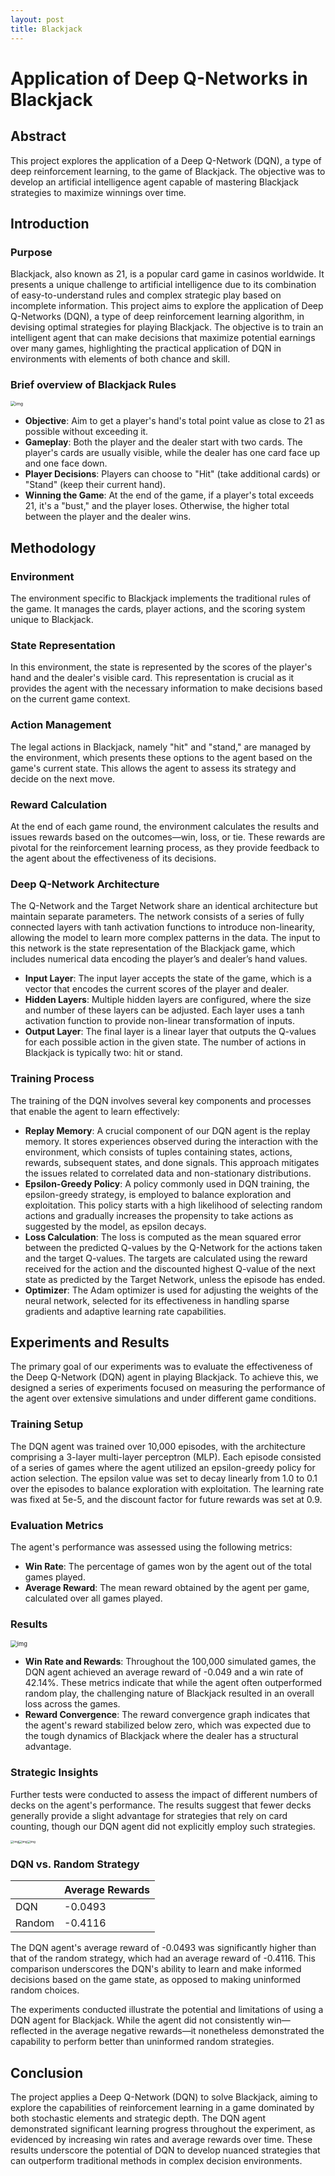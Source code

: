```yaml
---
layout: post
title: Blackjack
---
```


# Application of Deep Q-Networks in Blackjack

## Abstract

This project explores the application of a Deep Q-Network (DQN), a type of deep reinforcement learning, to the game of Blackjack. The objective was to develop an artificial intelligence agent capable of mastering Blackjack strategies to maximize winnings over time.  

## Introduction

### Purpose

Blackjack, also known as 21, is a popular card game in casinos worldwide. It presents a unique challenge to artificial intelligence due to its combination of easy-to-understand rules and complex strategic play based on incomplete information. This project aims to explore the application of Deep Q-Networks (DQN), a type of deep reinforcement learning algorithm, in devising optimal strategies for playing Blackjack. The objective is to train an intelligent agent that can make decisions that maximize potential earnings over many games, highlighting the practical application of DQN in environments with elements of both chance and skill.

### Brief overview of Blackjack Rules

<img src="https://lh7-us.googleusercontent.com/jCmogdeEoFOs-gxZo0q4vKFYyqPHiKIcDaHsMNLwgvzY3hL9LVavB2m24o6H7igdloL49T0W1xUYdIp2wybKJflIHn-bxgcoO80YAEID12cMHZAusQZC7itJp_I-PDVuniirr4CUVRTDvvG_R35Z1yLkQg=s2048" alt="img" style="zoom:50%;" />

- **Objective**: Aim to get a player's hand's total point value as close to 21 as possible without exceeding it.
- **Gameplay**: Both the player and the dealer start with two cards. The player's cards are usually visible, while the dealer has one card face up and one face down.
- **Player Decisions**: Players can choose to "Hit" (take additional cards) or "Stand" (keep their current hand).
- **Winning the Game**: At the end of the game, if a player's total exceeds 21, it's a "bust," and the player loses. Otherwise, the higher total between the player and the dealer wins.

## Methodology

### Environment

The environment specific to Blackjack implements the traditional rules of the game. It manages the cards, player actions, and the scoring system unique to Blackjack.

### State Representation

In this environment, the state is represented by the scores of the player's hand and the dealer's visible card. This representation is crucial as it provides the agent with the necessary information to make decisions based on the current game context.

### Action Management

The legal actions in Blackjack, namely "hit" and "stand," are managed by the environment, which presents these options to the agent based on the game's current state. This allows the agent to assess its strategy and decide on the next move.

### Reward Calculation

At the end of each game round, the environment calculates the results and issues rewards based on the outcomes—win, loss, or tie. These rewards are pivotal for the reinforcement learning process, as they provide feedback to the agent about the effectiveness of its decisions.

### Deep Q-Network Architecture

The Q-Network and the Target Network share an identical architecture but maintain separate parameters. The network consists of a series of fully connected layers with tanh activation functions to introduce non-linearity, allowing the model to learn more complex patterns in the data. The input to this network is the state representation of the Blackjack game, which includes numerical data encoding the player’s and dealer’s hand values.

- **Input Layer**: The input layer accepts the state of the game, which is a vector that encodes the current scores of the player and dealer.
- **Hidden Layers**: Multiple hidden layers are configured, where the size and number of these layers can be adjusted. Each layer uses a tanh activation function to provide non-linear transformation of inputs.
- **Output Layer**: The final layer is a linear layer that outputs the Q-values for each possible action in the given state. The number of actions in Blackjack is typically two: hit or stand.

### Training Process

The training of the DQN involves several key components and processes that enable the agent to learn effectively:

- **Replay Memory**: A crucial component of our DQN agent is the replay memory. It stores experiences observed during the interaction with the environment, which consists of tuples containing states, actions, rewards, subsequent states, and done signals. This approach mitigates the issues related to correlated data and non-stationary distributions.
- **Epsilon-Greedy Policy**: A policy commonly used in DQN training, the epsilon-greedy strategy, is employed to balance exploration and exploitation. This policy starts with a high likelihood of selecting random actions and gradually increases the propensity to take actions as suggested by the model, as epsilon decays.
- **Loss Calculation**: The loss is computed as the mean squared error between the predicted Q-values by the Q-Network for the actions taken and the target Q-values. The targets are calculated using the reward received for the action and the discounted highest Q-value of the next state as predicted by the Target Network, unless the episode has ended.
- **Optimizer**: The Adam optimizer is used for adjusting the weights of the neural network, selected for its effectiveness in handling sparse gradients and adaptive learning rate capabilities.

## Experiments and Results

The primary goal of our experiments was to evaluate the effectiveness of the Deep Q-Network (DQN) agent in playing Blackjack. To achieve this, we designed a series of experiments focused on measuring the performance of the agent over extensive simulations and under different game conditions.

### Training Setup

The DQN agent was trained over 10,000 episodes, with the architecture comprising a 3-layer multi-layer perceptron (MLP). Each episode consisted of a series of games where the agent utilized an epsilon-greedy policy for action selection. The epsilon value was set to decay linearly from 1.0 to 0.1 over the episodes to balance exploration with exploitation. The learning rate was fixed at 5e-5, and the discount factor for future rewards was set at 0.9.

### Evaluation Metrics

The agent's performance was assessed using the following metrics:
- **Win Rate**: The percentage of games won by the agent out of the total games played.
- **Average Reward**: The mean reward obtained by the agent per game, calculated over all games played.

### Results

<img src="https://lh7-us.googleusercontent.com/BbreMbSc8S7TKIEw8n9L9PxOj4SzuqEBGp0RM5wRWLLQosLnupVQnD4luAJNKfSNIAHuU5NCRGrMU4as1vqGJHy4jHqbGFWglFoJQKitme9ZBYfYE1m7he_2fjNCKKudnDFVYF78L22EHvhbQ5l6dykmCA=s2048" alt="img" style="zoom: 67%;" />

- **Win Rate and Rewards**: Throughout the 100,000 simulated games, the DQN agent achieved an average reward of -0.049 and a win rate of 42.14%. These metrics indicate that while the agent often outperformed random play, the challenging nature of Blackjack resulted in an overall loss across the games.
- **Reward Convergence**: The reward convergence graph indicates that the agent's reward stabilized below zero, which was expected due to the tough dynamics of Blackjack where the dealer has a structural advantage.

### Strategic Insights

Further tests were conducted to assess the impact of different numbers of decks on the agent's performance. The results suggest that fewer decks generally provide a slight advantage for strategies that rely on card counting, though our DQN agent did not explicitly employ such strategies.

<img src="https://lh7-us.googleusercontent.com/30eNon6Jg7P9aWK7Gpex_dyOaGW2VPgn4FOxuQw33xPgK_29BkMgcVzkpigQ3UynqsXIghSt0Ai1OZt7Re-E9wJl-f-4iIdBhiLJYJ2Q10Wk1lVJ9dtYSqIt5JAnYpZYaLLs_jNUfQ65OdseFqGNLM-q5w=s2048" alt="img" style="zoom: 33%;" /><img src="https://lh7-us.googleusercontent.com/eOmK5aYtjAL6y4KMUgLu_JyjQoLJbDx1j9RDNRn0CypeqZ-8l94Sc7jRMK6i_WJ0BsWoFto1PYF5GntAeiFh0Xm67bqFTZD_irLNMU2jtzDhKUmxtz-mc7ME9GNqea4KDwEcl8M78q0gRuamiPrxAW1FYg=s2048" alt="img" style="zoom: 33%;" /><img src="https://lh7-us.googleusercontent.com/rXlriHaC6umd-qsPfoLrUWzav9yezu_IA6F7Q6DG547idsjSeOhCB1TZIv_EJDPW2R3b9r_Y84WoN2e28BwYg-Jy0nyI9DzUNBIBs6s6ZtHEeqOd5NlraAmBosmUzpfHiRx2E5WeZfo3Dqi5ZyW2illddA=s2048" alt="img" style="zoom: 33%;" />

### DQN vs. Random Strategy

|        | Average Rewards |
| ------ | --------------- |
| DQN    | -0.0493         |
| Random | -0.4116         |

The DQN agent's average reward of -0.0493 was significantly higher than that of the random strategy, which had an average reward of -0.4116. This comparison underscores the DQN's ability to learn and make informed decisions based on the game state, as opposed to making uninformed random choices.

The experiments conducted illustrate the potential and limitations of using a DQN agent for Blackjack. While the agent did not consistently win—reflected in the average negative rewards—it nonetheless demonstrated the capability to perform better than uninformed random strategies. 

## Conclusion

The project applies a Deep Q-Network (DQN) to solve Blackjack, aiming to explore the capabilities of reinforcement learning in a game dominated by both stochastic elements and strategic depth. The DQN agent demonstrated significant learning progress throughout the experiment, as evidenced by increasing win rates and average rewards over time. These results underscore the potential of DQN to develop nuanced strategies that can outperform traditional methods in complex decision environments.